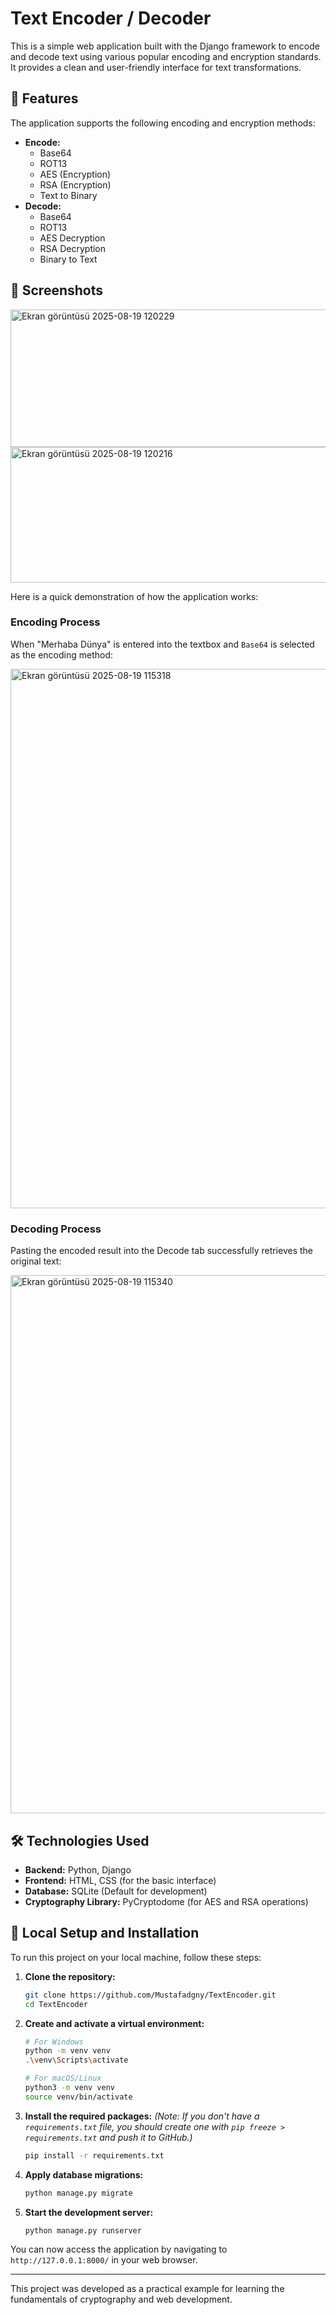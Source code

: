 # Text Encoder / Decoder

This is a simple web application built with the Django framework to encode and decode text using various popular encoding and encryption standards. It provides a clean and user-friendly interface for text transformations.

## 🚀 Features

The application supports the following encoding and encryption methods:

*   **Encode:**
    *   Base64
    *   ROT13
    *   AES (Encryption)
    *   RSA (Encryption)
    *   Text to Binary
*   **Decode:**
    *   Base64
    *   ROT13
    *   AES Decryption
    *   RSA Decryption
    *   Binary to Text

## 📸 Screenshots
<img width="906" height="220" alt="Ekran görüntüsü 2025-08-19 120229" src="https://github.com/user-attachments/assets/640b220a-7cf9-4bab-811a-a032ff0672ea" />
<img width="895" height="217" alt="Ekran görüntüsü 2025-08-19 120216" src="https://github.com/user-attachments/assets/272f50c9-4ef6-4784-a524-8a524966d55b" />

Here is a quick demonstration of how the application works:

### Encoding Process
When "Merhaba Dünya" is entered into the textbox and `Base64` is selected as the encoding method:

<img width="1899" height="863" alt="Ekran görüntüsü 2025-08-19 115318" src="https://github.com/user-attachments/assets/603810d0-0596-4e52-83ab-4a064f87b015" />

### Decoding Process
Pasting the encoded result into the Decode tab successfully retrieves the original text:

<img width="1892" height="861" alt="Ekran görüntüsü 2025-08-19 115340" src="https://github.com/user-attachments/assets/7c4640d8-f327-40cb-8fce-0ae1f0a2c884" />

## 🛠️ Technologies Used

*   **Backend:** Python, Django
*   **Frontend:** HTML, CSS (for the basic interface)
*   **Database:** SQLite (Default for development)
*   **Cryptography Library:** PyCryptodome (for AES and RSA operations)

## 🔧 Local Setup and Installation

To run this project on your local machine, follow these steps:

1.  **Clone the repository:**
    ```bash
    git clone https://github.com/Mustafadgny/TextEncoder.git
    cd TextEncoder
    ```

2.  **Create and activate a virtual environment:**
    ```bash
    # For Windows
    python -m venv venv
    .\venv\Scripts\activate

    # For macOS/Linux
    python3 -m venv venv
    source venv/bin/activate
    ```

3.  **Install the required packages:**
    *(Note: If you don't have a `requirements.txt` file, you should create one with `pip freeze > requirements.txt` and push it to GitHub.)*
    ```bash
    pip install -r requirements.txt
    ```

4.  **Apply database migrations:**
    ```bash
    python manage.py migrate
    ```

5.  **Start the development server:**
    ```bash
    python manage.py runserver
    ```

You can now access the application by navigating to `http://127.0.0.1:8000/` in your web browser.

---

This project was developed as a practical example for learning the fundamentals of cryptography and web development.
